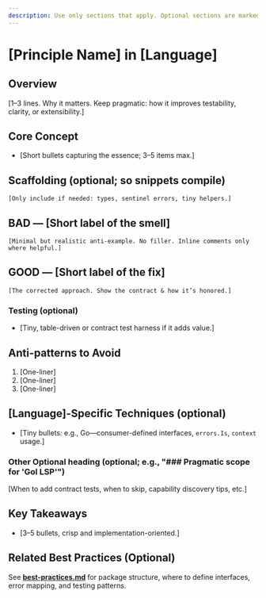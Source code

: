 ```yaml
---
description: Use only sections that apply. Optional sections are marked “(optional)”.
---
```


# [Principle Name] in [Language]

## Overview

[1–3 lines. Why it matters. Keep pragmatic: how it improves testability, clarity, or extensibility.]

## Core Concept

- [Short bullets capturing the essence; 3–5 items max.]

## Scaffolding (optional; so snippets compile)

```[language]
[Only include if needed: types, sentinel errors, tiny helpers.]
````

## BAD — \[Short label of the smell]

```[language]
[Minimal but realistic anti-example. No filler. Inline comments only where helpful.]
```

## GOOD — \[Short label of the fix]

```[language]
[The corrected approach. Show the contract & how it’s honored.]
```

### Testing (optional)

- \[Tiny, table-driven or contract test harness if it adds value.]

## Anti-patterns to Avoid

1. \[One-liner]
2. \[One-liner]
3. \[One-liner]

## \[Language]-Specific Techniques (optional)

- \[Tiny bullets: e.g., Go—consumer-defined interfaces, `errors.Is`, `context` usage.]

### Other Optional heading (optional; e.g., "### Pragmatic scope for 'Gol LSP'")

\[When to add contract tests, when to skip, capability discovery tips, etc.]

## Key Takeaways

- \[3–5 bullets, crisp and implementation-oriented.]

## Related Best Practices (Optional)

See **[best-practices.md](<link to best practices doc>)** for package structure, where to define interfaces, error mapping, and testing patterns.
